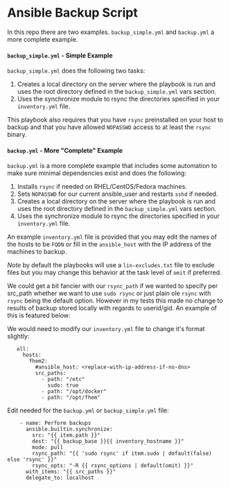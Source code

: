 # Ansible Backup Script

In this repo there are two examples. `backup_simple.yml` and `backup.yml` a more complete example.
 
#### `backup_simple.yml` - Simple Example
`backup_simple.yml` does the following two tasks:
1. Creates a local directory on the server where the playbook is run and uses the root directory defined in the `backup_simple.yml` vars section.
2. Uses the synchronize module to rsync the directories specified in your `inventory.yml` file. 

This playbook also requires that you have `rsync` preinstalled on your host to backup and that you have allowed `NOPASSWD` access to at least the `rsync` binary. 

#### `backup.yml` - More "Complete" Example
`backup.yml` is a more complete example that includes some automation to make sure minimal dependencies exist and does the following:
1. Installs `rsync` if needed on RHEL/CentOS/Fedora machines.
2. Sets `NOPASSWD` for our current ansible_user and restarts `sshd` if needed.
3. Creates a local directory on the server where the playbook is run and uses the root directory defined in the `backup_simple.yml` vars section.
4. Uses the synchronize module to rsync the directories specified in your `inventory.yml` file. 

An example `inventory.yml` file is provided that you may edit the names of the hosts to be `FQDN` or fill in the `ansible_host` with the IP address of the machines to backup. 

*Note* by default the playbooks will use a `lin-excludes.txt` file to exclude files but you may change this behavior at the task level of `omit` if preferred.

We could get a bit fancier with our `rsync_path` if we wanted to specify per src_path whether we want to use `sudo rsync` or just plain ole `rsync` with `rsync` being the default option. However in my tests this made no change to results of backup stored locally with regards to userid/gid. An example of this is featured below:

We would need to modify our `inventory.yml` file to change it's format slightly:
 ```
    all:
      hosts:
        fhem2:
          #ansible_host: <replace-with-ip-address-if-no-dns>
          src_paths:
            - path: "/etc"
              sudo: true
            - path: "/opt/docker"
            - path: "/opt/fhem"
```

Edit needed for the `backup.yml` or `backup_simple.yml` file:
```
    - name: Perform backups
      ansible.builtin.synchronize:
        src: "{{ item.path }}"
        dest: "{{ backup_base }}{{ inventory_hostname }}"
        mode: pull
        rsync_path: "{{ 'sudo rsync' if item.sudo | default(false) else 'rsync' }}"
        rsync_opts: "-R {{ rsync_options | default(omit) }}"
      with_items: "{{ src_paths }}"
      delegate_to: localhost
```
